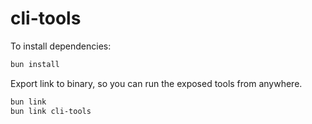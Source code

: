 # cli-tools

To install dependencies:

```bash
bun install
```

Export link to binary, so you can run the exposed tools from anywhere.

```bash
bun link
bun link cli-tools
```
